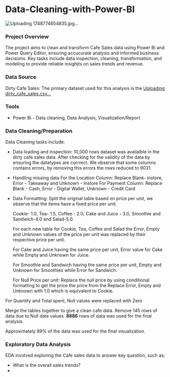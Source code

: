 
# Data-Cleaning-with-Power-BI

![Uploading 1748774654835.jpg…]()


### Project Overview
The project aims to clean and transform Cafe Sales data using Power Bi and Power Query Editor, ensuring accucurate analysis and informed business decisions. Key tasks include data inspection, cleaning, transformation, and modeling to provide reliable insighjts on sales trends and revenue.


### Data Source
Dirty Cafe Sales: The primary dataset used for this analysis is the [Uploading dirty_cafe_sales.csv…]()  

### Tools
- Power Bi - Data cleaning, Data Analysis, Visualization/Report

### Data Cleaning/Preparation
Data Cleaning tasks include:
- Data loading and inspection:
 10,000 rows dataset was availalble in the dirty cafe sales data. After checking for the validity of the data by ensuring the datatypes are corrrect. We observe that some columns contains errors, by removing this errors the rows reduced to 9031.
- Handling missing data
  For the Location Column: Replace Blank- instore, Error - Takeaway and Unknown - Instore
  For Payment Column: Replace Blank - Cash, Error - Digital Wallet, Unknown - Credit Card
- Data Formatting:
Split the original table based on price per unit, we observe that the items have a fixed price per unit.

  Cookie- 1.0, Tea- 1.5,  Coffee - 2.0, Cake and Juice - 3.0, Smoothie and Sandwich-4.0 and Salad-5.0.

  For each new table for Cookie, Tea, Coffee and Salad the Error, Empty and Unknown values of the price per unit was replaced by their respective price per unit. 

  For Cake and Juice having the same price per unit, Error value for Cake while Empty and Unknown for Juice. 

  For Smoothie and Sandwich having the same price per unit, Empty and Unknown for Smoothies while Error for Sandwich. 

  For Null Price per unit: Replace the null price by using conditional formatting to get the price the price from the Replace Error, Empty and Unknown with 1.0 which is equivalent to Cookie.

 For Quantity and Total spent, Null values were replaced with Zero

Merge the tables together to give a clean cafe data. 
Remove 145 rows of data due to Null date values. 
**8886** rows of data was used for the final analysis. 

Approximately 89% of the data was used for the final visualization.

### Exploratory Data Analysis
EDA involved exploring the Cafe sales data to answer key question, such as;
- What is the overall sales trends?
- 
